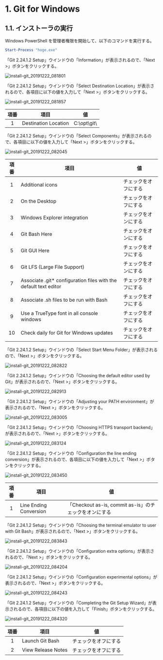 # 1. Git for Windows

## 1.1. インストーラの実行

Windows PowerShell を管理者権限を開始して、以下のコマンドを実行する。

```powershell
Start-Process "hoge.exe"
```

「Git 2.24.1.2 Setup」ウインドウの「Information」が表示されるので、「Next >」ボタンをクリックする。

![install-git_20191222_081801](img/install-git_20191222_081801.png)

「Git 2.24.1.2 Setup」ウインドウの「Select Destination Location」が表示されるので、各項目に以下の値を入力して「Next >」ボタンをクリックする。

![install-git_20191222_081857](img/install-git_20191222_081857.png)

| 項番 | 項目                 | 値           |
| :--: | -------------------- | ------------ |
|  1   | Destination Location | C:\opt\git\  |

「Git 2.24.1.2 Setup」ウインドウの「Select Components」が表示されるので、各項目に以下の値を入力して「Next >」ボタンをクリックする。

![install-git_20191222_082045](img/install-git_20191222_082045.png)

| 項番 | 項目                                                              | 値                   |
| :--: | ----------------------------------------------------------------- | -------------------- |
|  1   | Additional icons                                                  | チェックをオフにする |
|  2   | On the Desktop                                                    | チェックをオフにする |
|  3   | Windows Explorer integration                                      | チェックをオンにする |
|  4   | Git Bash Here                                                     | チェックをオンにする |
|  5   | Git GUI Here                                                      | チェックをオフにする |
|  6   | Git LFS (Large File Support)                                      | チェックをオンにする |
|  7   | Associate .git\* configuration files with the default text editor | チェックをオフにする |
|  8   | Associate .sh files to be run with Bash                           | チェックをオフにする |
|  9   | Use a TrueType font in all console windows                        | チェックをオフにする |
|  10  | Check daily for Git for Windows updates                           | チェックをオフにする |

「Git 2.24.1.2 Setup」ウインドウの「Select Start Menu Folder」が表示されるので、「Next >」ボタンをクリックする。

![install-git_20191222_082822](img/install-git_20191222_082822.png)

「Git 2.24.1.2 Setup」ウインドウの「Choosing the default editor used by Git」が表示されるので、「Next >」ボタンをクリックする。

![install-git_20191222_082913](img/install-git_20191222_082913.png)

「Git 2.24.1.2 Setup」ウインドウの「Adjusting your PATH environment」が表示されるので、「Next >」ボタンをクリックする。

![install-git_20191222_083005](img/install-git_20191222_083005.png)

「Git 2.24.1.2 Setup」ウインドウの「Choosing HTTPS transport backend」が表示されるので、「Next >」ボタンをクリックする。

![install-git_20191222_083124](img/install-git_20191222_083124.png)

「Git 2.24.1.2 Setup」ウインドウの「Configuration the line ending conversion」が表示されるので、各項目に以下の値を入力して「Next >」ボタンをクリックする。

![install-git_20191222_083450](img/install-git_20191222_083450.png)

| 項番 | 項目                   | 値                                                     |
| :--: | ---------------------- | ------------------------------------------------------ |
|  1   | Line Ending Conversion | 「Checkout as-is, commit as-is」のチェックをオンにする |

「Git 2.24.1.2 Setup」ウインドウの「Choosing the terminal emulator to user with Git Bash」が表示されるので、「Next >」ボタンをクリックする。

![install-git_20191222_083843](img/install-git_20191222_083843.png)

「Git 2.24.1.2 Setup」ウインドウの「Configuration extra options」が表示されるので、「Next >」ボタンをクリックする。

![install-git_20191222_084204](img/install-git_20191222_084204.png)

「Git 2.24.1.2 Setup」ウインドウの「Configuration experimental options」が表示されるので、「Next >」ボタンをクリックする。

![install-git_20191222_084243](img/install-git_20191222_084243.png)

「Git 2.24.1.2 Setup」ウインドウの「Completing the Git Setup Wizard」が表示されるので、各項目に以下の値を入力して「Finish」ボタンをクリックする。

![install-git_20191222_084320](img/install-git_20191222_084320.png)

| 項番 | 項目               | 値                   |
| :--: | ------------------ | -------------------- |
|  1   | Launch Git Bash    | チェックをオフにする |
|  2   | View Release Notes | チェックをオフにする |
